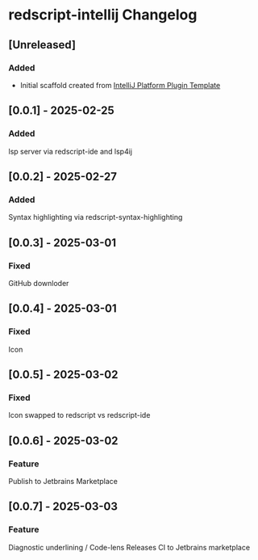 <!-- Keep a Changelog guide -> https://keepachangelog.com -->

# redscript-intellij Changelog

## [Unreleased]
### Added
- Initial scaffold created from [IntelliJ Platform Plugin Template](https://github.com/JetBrains/intellij-platform-plugin-template)

## [0.0.1] - 2025-02-25
### Added
lsp server via redscript-ide and lsp4ij 

## [0.0.2] - 2025-02-27
### Added
Syntax highlighting via redscript-syntax-highlighting

## [0.0.3] - 2025-03-01
### Fixed
GitHub downloder

## [0.0.4] - 2025-03-01
### Fixed
Icon

## [0.0.5] - 2025-03-02
### Fixed
Icon swapped to redscript vs redscript-ide

## [0.0.6] - 2025-03-02
### Feature
Publish to Jetbrains Marketplace

## [0.0.7] - 2025-03-03
### Feature
Diagnostic underlining / Code-lens 
Releases CI to Jetbrains marketplace